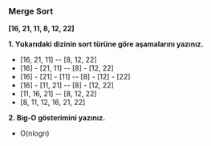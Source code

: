 ### Merge Sort

**[16, 21, 11, 8, 12, 22]**

**1. Yukarıdaki dizinin sort türüne göre aşamalarını yazınız.**

- [16, 21, 11] -- [8, 12, 22]
- [16] - [21, 11] -- [8] - [12, 22]
- [16] - [21] - [11] -- [8] - [12] - [22]
- [16] - [11, 21] -- [8] - [12, 22]
- [11, 16, 21] -- [8, 12, 22]
- [8, 11, 12, 16, 21, 22]

**2. Big-O gösterimini yazınız.**

* O(nlogn)